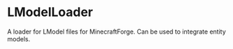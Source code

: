 # LModelLoader
A loader for LModel files for MinecraftForge. Can be used to integrate entity models.
